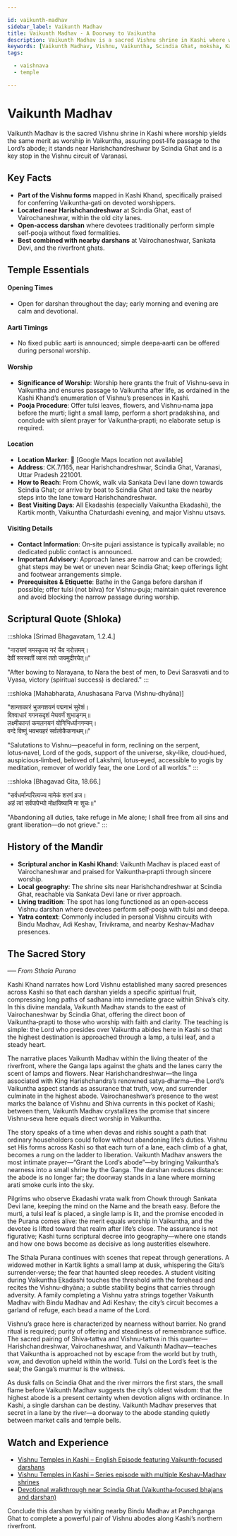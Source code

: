 ```yaml
---

id: vaikunth-madhav
sidebar_label: Vaikunth Madhav
title: Vaikunth Madhav - A Doorway to Vaikuntha
description: Vaikunth Madhav is a sacred Vishnu shrine in Kashi where worship yields the same merit as worship in Vaikuntha, assuring post-life passage to the Lord’s abode.
keywords: [Vaikunth Madhav, Vishnu, Vaikuntha, Scindia Ghat, moksha, Kashi]
tags:

  - vaishnava
  - temple

---
```


# Vaikunth Madhav

Vaikunth Madhav is the sacred Vishnu shrine in Kashi where worship yields the same merit as worship in Vaikuntha, assuring post‑life passage to the Lord’s abode; it stands near Harishchandreshwar by Scindia Ghat and is a key stop in the Vishnu circuit of Varanasi.

## Key Facts

  * **Part of the Vishnu forms** mapped in Kashi Khand, specifically praised for conferring Vaikuntha‑gati on devoted worshippers.
  * **Located near Harishchandreshwar** at Scindia Ghat, east of Vairochaneshwar, within the old city lanes.
  * **Open‑access darshan** where devotees traditionally perform simple self‑pooja without fixed formalities.
  * **Best combined with nearby darshans** at Vairochaneshwar, Sankata Devi, and the riverfront ghats.

## Temple Essentials

#### Opening Times

  * Open for darshan throughout the day; early morning and evening are calm and devotional.

#### Aarti Timings

  * No fixed public aarti is announced; simple deepa‑aarti can be offered during personal worship.

#### Worship

  * **Significance of Worship**: Worship here grants the fruit of Vishnu‑seva in Vaikuntha and ensures passage to Vaikuntha after life, as ordained in the Kashi Khand’s enumeration of Vishnu’s presences in Kashi.
  * **Pooja Procedure**: Offer tulsi leaves, flowers, and Vishnu‑nama japa before the murti; light a small lamp, perform a short pradakshina, and conclude with silent prayer for Vaikuntha‑prapti; no elaborate setup is required.

#### Location

  * **Location Marker**: 📍 [Google Maps location not available]
  * **Address**: CK.7/165, near Harishchandreshwar, Scindia Ghat, Varanasi, Uttar Pradesh 221001.
  * **How to Reach**: From Chowk, walk via Sankata Devi lane down towards Scindia Ghat; or arrive by boat to Scindia Ghat and take the nearby steps into the lane toward Harishchandreshwar.
  * **Best Visiting Days**: All Ekadashis (especially Vaikuntha Ekadashi), the Kartik month, Vaikuntha Chaturdashi evening, and major Vishnu utsavs.

#### Visiting Details

  * **Contact Information**: On‑site pujari assistance is typically available; no dedicated public contact is announced.
  * **Important Advisory**: Approach lanes are narrow and can be crowded; ghat steps may be wet or uneven near Scindia Ghat; keep offerings light and footwear arrangements simple.
  * **Prerequisites & Etiquette**: Bathe in the Ganga before darshan if possible; offer tulsi (not bilva) for Vishnu‑puja; maintain quiet reverence and avoid blocking the narrow passage during worship.

## Scriptural Quote (Shloka)

:::shloka [Srimad Bhagavatam, 1.2.4.]

"नारायणं नमस्कृत्य नरं चैव नरोत्तमम्। <br/>
देवीं सरस्वतीं व्यासं ततो जयमुदीरयेत्॥"

"After bowing to Narayana, to Nara the best of men, to Devi Sarasvati and to Vyasa, victory (spiritual success) is declared."
:::

:::shloka [Mahabharata, Anushasana Parva (Vishnu‑dhyāna)]

"शान्ताकारं भुजगशयनं पद्मनाभं सुरेशं। <br/>
विश्वाधारं गगनसदृशं मेघवर्णं शुभाङ्गम्॥ <br/>
लक्ष्मीकान्तं कमलनयनं योगिभिर्ध्यानगम्यम्। <br/>
वन्दे विष्णुं भवभयहरं सर्वलोकैकनाथम्॥"

"Salutations to Vishnu—peaceful in form, reclining on the serpent, lotus‑navel, Lord of the gods, support of the universe, sky‑like, cloud‑hued, auspicious‑limbed, beloved of Lakshmi, lotus‑eyed, accessible to yogis by meditation, remover of worldly fear, the one Lord of all worlds."
:::

:::shloka [Bhagavad Gita, 18.66.]

"सर्वधर्मान्परित्यज्य मामेकं शरणं व्रज। <br/>
अहं त्वां सर्वपापेभ्यो मोक्षयिष्यामि मा शुचः॥"

"Abandoning all duties, take refuge in Me alone; I shall free from all sins and grant liberation—do not grieve."
:::

## History of the Mandir

  * **Scriptural anchor in Kashi Khand**: Vaikunth Madhav is placed east of Vairochaneshwar and praised for Vaikuntha‑prapti through sincere worship.
  * **Local geography**: The shrine sits near Harishchandreshwar at Scindia Ghat, reachable via Sankata Devi lane or river approach.
  * **Living tradition**: The spot has long functioned as an open‑access Vishnu darshan where devotees perform self‑pooja with tulsi and deepa.
  * **Yatra context**: Commonly included in personal Vishnu circuits with Bindu Madhav, Adi Keshav, Trivikrama, and nearby Keshav‑Madhav presences.

## The Sacred Story

*── From Sthala Purana*

Kashi Khand narrates how Lord Vishnu established many sacred presences across Kashi so that each darshan yields a specific spiritual fruit, compressing long paths of sadhana into immediate grace within Shiva’s city. In this divine mandala, Vaikunth Madhav stands to the east of Vairochaneshwar by Scindia Ghat, offering the direct boon of Vaikuntha‑prapti to those who worship with faith and clarity. The teaching is simple: the Lord who presides over Vaikuntha abides here in Kashi so that the highest destination is approached through a lamp, a tulsi leaf, and a steady heart.

The narrative places Vaikunth Madhav within the living theater of the riverfront, where the Ganga laps against the ghats and the lanes carry the scent of lamps and flowers. Near Harishchandreshwar—the linga associated with King Harishchandra’s renowned satya‑dharma—the Lord’s Vaikuntha aspect stands as assurance that truth, vow, and surrender culminate in the highest abode. Vairochaneshwar’s presence to the west marks the balance of Vishnu and Shiva currents in this pocket of Kashi; between them, Vaikunth Madhav crystallizes the promise that sincere Vishnu‑seva here equals direct worship in Vaikuntha.

The story speaks of a time when devas and rishis sought a path that ordinary householders could follow without abandoning life’s duties. Vishnu set His forms across Kashi so that each turn of a lane, each climb of a ghat, becomes a rung on the ladder to liberation. Vaikunth Madhav answers the most intimate prayer—“Grant the Lord’s abode”—by bringing Vaikuntha’s nearness into a small shrine by the Ganga. The darshan reduces distance: the abode is no longer far; the doorway stands in a lane where morning arati smoke curls into the sky.

Pilgrims who observe Ekadashi vrata walk from Chowk through Sankata Devi lane, keeping the mind on the Name and the breath easy. Before the murti, a tulsi leaf is placed, a single lamp is lit, and the promise encoded in the Purana comes alive: the merit equals worship in Vaikuntha, and the devotee is lifted toward that realm after life’s close. The assurance is not figurative; Kashi turns scriptural decree into geography—where one stands and how one bows become as decisive as long austerities elsewhere.

The Sthala Purana continues with scenes that repeat through generations. A widowed mother in Kartik lights a small lamp at dusk, whispering the Gita’s surrender‑verse; the fear that haunted sleep recedes. A student visiting during Vaikuntha Ekadashi touches the threshold with the forehead and recites the Vishnu‑dhyāna; a subtle stability begins that carries through adversity. A family completing a Vishnu yatra strings together Vaikunth Madhav with Bindu Madhav and Adi Keshav; the city’s circuit becomes a garland of refuge, each bead a name of the Lord.

Vishnu’s grace here is characterized by nearness without barrier. No grand ritual is required; purity of offering and steadiness of remembrance suffice. The sacred pairing of Shiva‑tattva and Vishnu‑tattva in this quarter—Harishchandreshwar, Vairochaneshwar, and Vaikunth Madhav—teaches that Vaikuntha is approached not by escape from the world but by truth, vow, and devotion upheld within the world. Tulsi on the Lord’s feet is the seal; the Ganga’s murmur is the witness.

As dusk falls on Scindia Ghat and the river mirrors the first stars, the small flame before Vaikunth Madhav suggests the city’s oldest wisdom: that the highest abode is a present certainty when devotion aligns with ordinance. In Kashi, a single darshan can be destiny. Vaikunth Madhav preserves that secret in a lane by the river—a doorway to the abode standing quietly between market calls and temple bells.

## Watch and Experience

  * [Vishnu Temples in Kashi – English Episode featuring Vaikunth‑focused darshans](https://www.youtube.com/watch?v=FBHC6oM9_Yg)
  * [Vishnu Temples in Kashi – Series episode with multiple Keshav‑Madhav shrines](https://www.youtube.com/watch?v=Lb8jw8j5LEw)
  * [Devotional walkthrough near Scindia Ghat (Vaikuntha‑focused bhajans and darshan)](https://www.youtube.com/watch?v=2nf2rioMK_0)


Conclude this darshan by visiting nearby Bindu Madhav at Panchganga Ghat to complete a powerful pair of Vishnu abodes along Kashi’s northern riverfront.